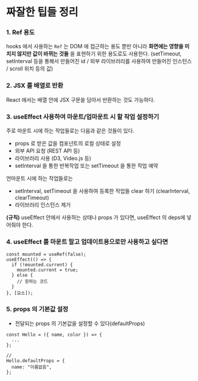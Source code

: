 # 짜잘한 팁들 정리

### 1. Ref 용도

hooks 에서 사용하는 `Ref` 는 DOM 에 접근하는 용도 뿐만 아니라 **화면에는 영향을 미치지 않지만 값이 바뀌는 것들** 을 표현하기 위한 용도로도 사용한다. (setTimeout, setInterval 등을 통해서 만들어진 id / 외부 라이브러리를 사용하여 만들어진 인스턴스 / scroll 위치 등의 값)

### 2. JSX 를 배열로 반환

React 에서는 배열 안에 JSX 구문을 담아서 반환하는 것도 가능하다.

### 3. useEffect 사용하여 마운트/업마운트 시 할 작업 설정하기

주로 마운트 시에 하는 작업들로는 다음과 같은 것들이 있다.

- props 로 받은 값을 컴포넌트의 로컬 상태로 설정
- 외부 API 요청 (REST API 등)
- 라이브러리 사용 (D3, Video.js 등)
- setInterval 을 통한 반복작업 또는 setTimeout 을 통한 작업 예약

언마운트 시에 하는 작업들로는

- setInterval, setTimeout 을 사용하여 등록한 작업들 clear 하기 (clearInterval, clearTimeout)
- 라이브러리 인스턴스 제거

**(규칙)** useEffect 안에서 사용하는 상태나 props 가 있다면, useEffect 의 deps에 넣어줘야 한다.

### 4. useEffect 를 마운트 말고 업데이트용으로만 사용하고 싶다면

```
const mounted = useRef(false);
useEffect(() => {
  if (!mounted.current) {
    mounted.current = true;
  } else {
    // 원하는 코드
  }
}, [요소]);
```

### 5. props 의 기본값 설정

- 전달되는 props 의 기본값을 설정할 수 있다(defaultProps)

```
const Hello = ({ name, color }) => {
  ...
};

//
Hello.defaultProps = {
  name: "이름없음",
};
```
